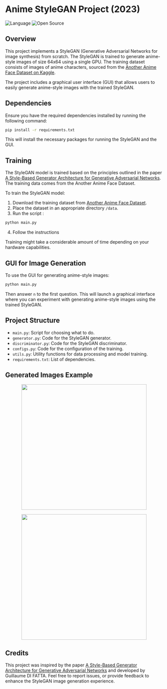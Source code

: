 # Anime StyleGAN Project (2023)

![Language](https://img.shields.io/badge/Language-Python)
![Open Source](https://badges.frapsoft.com/os/v2/open-source.svg?v=103)

## Overview

This project implements a StyleGAN (Generative Adversarial Networks for image synthesis) from scratch. The StyleGAN is trained to generate anime-style images of size 64x64 using a single GPU. The training dataset consists of images of anime characters, sourced from the [Another Anime Face Dataset on Kaggle](https://www.kaggle.com/datasets/scribbless/another-anime-face-dataset/).

The project includes a graphical user interface (GUI) that allows users to easily generate anime-style images with the trained StyleGAN.

## Dependencies

Ensure you have the required dependencies installed by running the following command:

``` bash
pip install -r requirements.txt
```

This will install the necessary packages for running the StyleGAN and the GUI.

## Training

The StyleGAN model is trained based on the principles outlined in the paper [A Style-Based Generator Architecture for Generative Adversarial Networks](https://arxiv.org/pdf/1812.04948.pdf). The training data comes from the Another Anime Face Dataset.

To train the StyleGAN model:

1. Download the training dataset from [Another Anime Face Dataset](https://www.kaggle.com/datasets/scribbless/another-anime-face-dataset/).
2. Place the dataset in an appropriate directory `/data`.
3. Run the script :

```bash
python main.py
```

4. Follow the instructions

Training might take a considerable amount of time depending on your hardware capabilities.

## GUI for Image Generation

To use the GUI for generating anime-style images:

```bash
python main.py
```
Then answer `n` to the first question.
This will launch a graphical interface where you can experiment with generating anime-style images using the trained StyleGAN.

## Project Structure

- `main.py`: Script for choosing what to do.
- `generator.py`: Code for the StyleGAN generator.
- `discriminator.py`: Code for the StyleGAN discriminator.
- `configs.py`: Code for the configuration of the training.
- `utils.py`: Utility functions for data processing and model training.
- `requirements.txt`: List of dependencies.

## Generated Images Example

<p align="center">
	<img src="ressources/img/game.JPG" width="400">
</p>

<p align="center">
	<img src="ressources/img/move.PNG" width="400">
</p>

## Credits

This project was inspired by the paper [A Style-Based Generator Architecture for Generative Adversarial Networks](https://arxiv.org/pdf/1812.04948.pdf) and developed by Guillaume DI FATTA. Feel free to report issues, or provide feedback to enhance the StyleGAN image generation experience.
